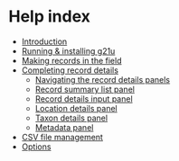 # Help index

- [Introduction](/help.html?page=intro)
- [Running & installing g21u](/help.html?page=install)
- [Making records in the field]()
- [Completing record details]()
  - [Navigating the record details panels]()
  - [Record summary list panel]()
  - [Record details input panel]()
  - [Location details panel]()
  - [Taxon details panel]()
  - [Metadata panel]()
- [CSV file management]()
- [Options](/help.html?page=install)